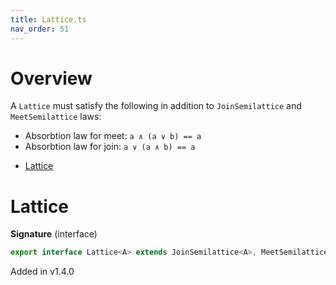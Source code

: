 ```yaml
---
title: Lattice.ts
nav_order: 51
---
```


# Overview

A `Lattice` must satisfy the following in addition to `JoinSemilattice` and `MeetSemilattice` laws:

- Absorbtion law for meet: `a ∧ (a ∨ b) == a`
- Absorbtion law for join: `a ∨ (a ∧ b) == a`

<!-- START doctoc generated TOC please keep comment here to allow auto update -->
<!-- DON'T EDIT THIS SECTION, INSTEAD RE-RUN doctoc TO UPDATE -->


- [Lattice](#lattice)

<!-- END doctoc generated TOC please keep comment here to allow auto update -->

# Lattice

**Signature** (interface)

```ts
export interface Lattice<A> extends JoinSemilattice<A>, MeetSemilattice<A> {}
```

Added in v1.4.0
